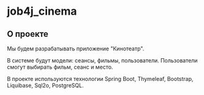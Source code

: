 # job4j_cinema

## О проекте

Мы будем разрабатывать приложение "Кинотеатр".

В системе будут модели: сеансы, фильмы, пользователи. Пользователи смогут выбирать фильм, сеанс и место.

В проекте используются технологии Spring Boot, Thymeleaf, Bootstrap, Liquibase, Sql2o, PostgreSQL.
